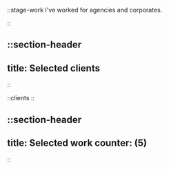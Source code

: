 
::stage-work
I've worked for agencies and corporates.
<!-- I've worked for both agencies and corporates. -->
::

::section-header
---
title: Selected clients
---
::

::clients
::

::section-header
---
title: Selected work
counter: (5)
---
::


